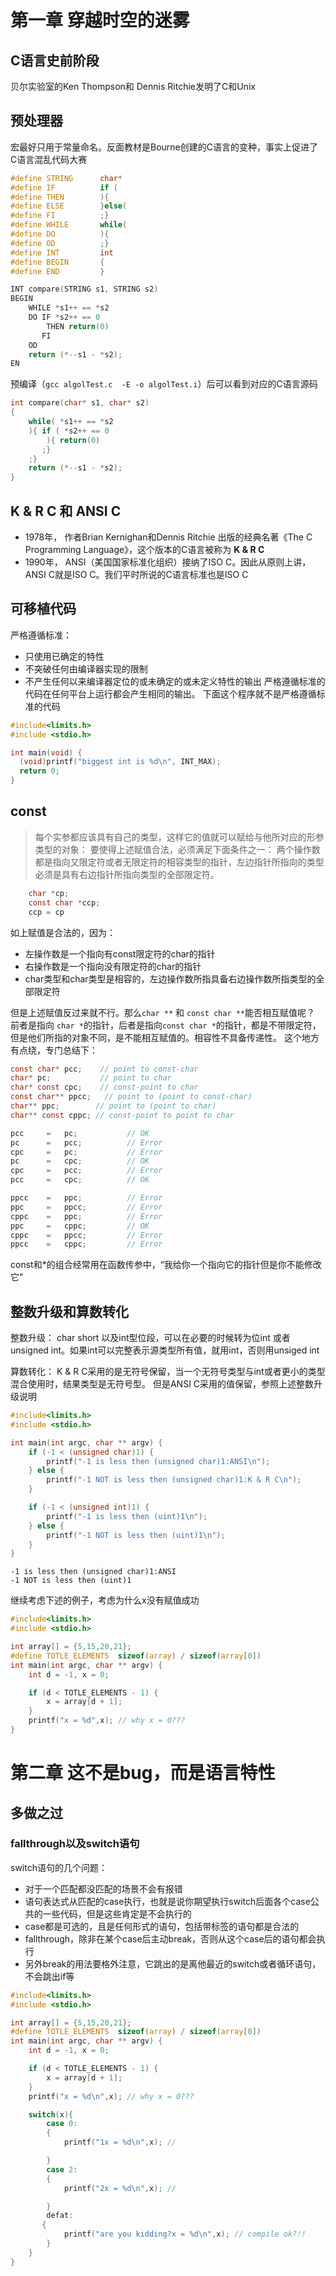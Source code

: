 # 第一章 穿越时空的迷雾

## C语言史前阶段

贝尔实验室的Ken Thompson和 Dennis Ritchie发明了C和Unix

## 预处理器

宏最好只用于常量命名。反面教材是Bourne创建的C语言的变种，事实上促进了 C语言混乱代码大赛

```c
#define STRING      char*
#define IF          if (
#define THEN        ){
#define ELSE        }else(
#define FI          ;}
#define WHILE       while(
#define DO          ){
#define OD          ;}
#define INT         int
#define BEGIN       {
#define END         }

INT compare(STRING s1, STRING s2)
BEGIN
    WHILE *s1++ == *s2
    DO IF *s2++ == 0
        THEN return(0)
       FI
    OD
    return (*--s1 - *s2);
EN
```
预编译（`gcc algolTest.c  -E -o algolTest.i`）后可以看到对应的C语言源码
```c
int compare(char* s1, char* s2)
{
    while( *s1++ == *s2
    ){ if ( *s2++ == 0
        ){ return(0)
       ;}
    ;}
    return (*--s1 - *s2);
}
```

## K & R C 和 ANSI C

- 1978年， 作者Brian Kernighan和Dennis Ritchie 出版的经典名著《The C Programming Language》，这个版本的C语言被称为 **K & R C**
- 1990年， ANSI（美国国家标准化组织）接纳了ISO C。因此从原则上讲，ANSI C就是ISO C。我们平时所说的C语言标准也是ISO C

## 可移植代码

严格遵循标准：
- 只使用已确定的特性
- 不突破任何由编译器实现的限制
- 不产生任何以来编译器定位的或未确定的或未定义特性的输出
严格遵循标准的代码在任何平台上运行都会产生相同的输出。
下面这个程序就不是严格遵循标准的代码
```c
#include<limits.h>
#include <stdio.h>

int main(void) {
  (void)printf("biggest int is %d\n", INT_MAX);
  return 0;
}
```

## const

> 每个实参都应该具有自己的类型，这样它的值就可以赋给与他所对应的形参类型的对象：
> 要使得上述赋值合法，必须满足下面条件之一：
> 两个操作数都是指向又限定符或者无限定符的相容类型的指针，左边指针所指向的类型必须是具有右边指针所指向类型的全部限定符。

```C
    char *cp;
    const char *ccp;
    ccp = cp
```
如上赋值是合法的，因为：
- 左操作数是一个指向有const限定符的char的指针
- 右操作数是一个指向没有限定符的char的指针
- char类型和char类型是相容的，左边操作数所指具备右边操作数所指类型的全部限定符

但是上述赋值反过来就不行。那么`char **` 和 `const char **`能否相互赋值呢？ 前者是指向 `char *`的指针，后者是指向`const char *`的指针，都是不带限定符，但是他们所指的对象不同，是不能相互赋值的。相容性不具备传递性。
这个地方有点绕，专门总结下：
```C
const char* pcc;    // point to const-char
char* pc;           // point to char
char* const cpc;    // const-point to char
const char** ppcc;   // point to (point to const-char)
char** ppc;        // point to (point to char)
char** const cppc; // const-point to point to char

pcc     =   pc;           // OK
pc      =   pcc;          // Error
cpc     =   pc;           // Error
pc      =   cpc;          // OK
cpc     =   pcc;          // Error
pcc     =   cpc;          // OK

ppcc    =   ppc;          // Error
ppc     =   ppcc;         // Error
cppc    =   ppc;          // Error
ppc     =   cppc;         // OK
cppc    =   ppcc;         // Error
ppcc    =   cppc;         // Error
```
const和\*的组合经常用在函数传参中，“我给你一个指向它的指针但是你不能修改它”

## 整数升级和算数转化

整数升级：
char short 以及int型位段，可以在必要的时候转为位int 或者 unsigned int。如果int可以完整表示源类型所有值，就用int，否则用unsiged int

算数转化：
K & R C采用的是无符号保留，当一个无符号类型与int或者更小的类型混合使用时，结果类型是无符号型。
但是ANSI C采用的值保留，参照上述整数升级说明
```C
#include<limits.h>
#include <stdio.h>

int main(int argc, char ** argv) {   
    if (-1 < (unsigned char)1) {
        printf("-1 is less then (unsigned char)1:ANSI\n");
    } else {
        printf("-1 NOT is less then (unsigned char)1:K & R C\n");
    }

    if (-1 < (unsigned int)1) {
        printf("-1 is less then (uint)1\n");
    } else {
        printf("-1 NOT is less then (uint)1\n");
    }
}
```
```
-1 is less then (unsigned char)1:ANSI
-1 NOT is less then (uint)1
```
继续考虑下述的例子，考虑为什么x没有赋值成功
```c
#include<limits.h>
#include <stdio.h>

int array[] = {5,15,20,21};
#define TOTLE_ELEMENTS  sizeof(array) / sizeof(array[0])
int main(int argc, char ** argv) {   
    int d = -1, x = 0;

    if (d < TOTLE_ELEMENTS - 1) {
        x = array[d + 1];
    }
    printf("x = %d",x); // why x = 0???
}
```

# 第二章 这不是bug，而是语言特性

## 多做之过

### fallthrough以及switch语句

switch语句的几个问题：
- 对于一个匹配都没匹配的场景不会有报错
- 语句表达式从匹配的case执行，也就是说你期望执行switch后面各个case公共的一些代码，但是这些肯定是不会执行的
- case都是可选的，且是任何形式的语句，包括带标签的语句都是合法的
- fallthrough，除非在某个case后主动break，否则从这个case后的语句都会执行
- 另外break的用法要格外注意，它跳出的是离他最近的switch或者循环语句，不会跳出if等

```c
#include<limits.h>
#include <stdio.h>

int array[] = {5,15,20,21};
#define TOTLE_ELEMENTS  sizeof(array) / sizeof(array[0])
int main(int argc, char ** argv) {   
    int d = -1, x = 0;

    if (d < TOTLE_ELEMENTS - 1) {
        x = array[d + 1];
    }
    printf("x = %d\n",x); // why x = 0???

    switch(x){
        case 0:
        {
            printf("1x = %d\n",x); // 

        } 
        case 2:
        {
            printf("2x = %d\n",x); // 

        }
        defat:
       {
            printf("are you kidding?x = %d\n",x); // compile ok?!!
        }
    }
}
```
